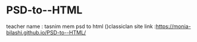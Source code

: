 # PSD-to--HTML
teacher name : tasnim mem
psd to html ()classiclan
site link :https://monia-bilashi.github.io/PSD-to--HTML/
